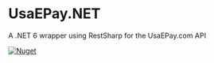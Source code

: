 # UsaEPay.NET
A .NET 6 wrapper using RestSharp for the UsaEPay.com API

[![Nuget](https://img.shields.io/nuget/v/UsaEPay.NET)](https://www.nuget.org/packages/UsaEPay.NET)
